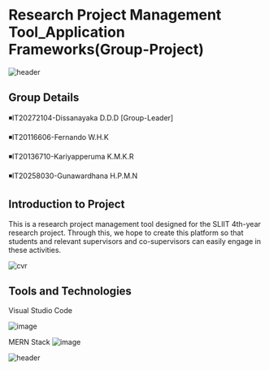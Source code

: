 # Research Project Management Tool_Application Frameworks(Group-Project)


![header](https://capsule-render.vercel.app/api?type=waving&color=0:4ee2f2,100:0b4f8f&height=250&section=header&text=Research%20Project%20Management%20Tool💻&fontSize=40&render&animation=fadeIn&fontAlignY=35)

## Group Details

◾️IT20272104-Dissanayaka D.D.D [Group-Leader]

◾️IT20116606-Fernando W.H.K

◾️IT20136710-Kariyapperuma K.M.K.R 

◾️IT20258030-Gunawardhana H.P.M.N

## Introduction to Project

This is a research project management tool designed for the SLIIT 4th-year research project. Through this, we hope to create this platform so that students and relevant supervisors and co-supervisors can easily engage in these activities.

![cvr](https://user-images.githubusercontent.com/71486601/171588964-4ae88799-5fb0-40fd-9d2b-3e43b6d233c6.jpg)

## Tools and Technologies

Visual Studio Code

![image](https://user-images.githubusercontent.com/71486601/171587945-b5e1b381-ca72-4219-b0cb-82e952795641.png)

MERN Stack
![image](https://user-images.githubusercontent.com/71486601/171588121-4fd87c45-342b-4d68-aba8-f0250faf18e8.png)

![header](https://capsule-render.vercel.app/api?type=waving&color=0:4ee2f2,100:0b4f8f&height=250&section=footer&text=Good%20Bye🙋‍♀️&fontSize=40&render&animation=fadeIn&fontAlignY=65)



